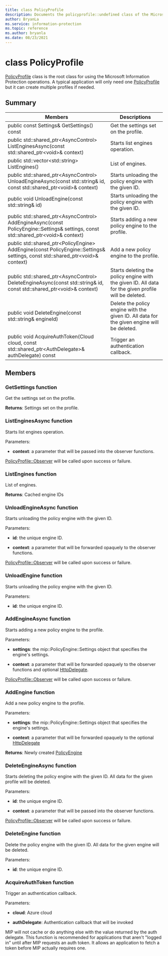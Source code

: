 ```yaml
---
title: class PolicyProfile 
description: Documents the policyprofile::undefined class of the Microsoft Information Protection (MIP) SDK.
author: BryanLa
ms.service: information-protection
ms.topic: reference
ms.author: bryanla
ms.date: 08/23/2021
---
```


# class PolicyProfile 
[PolicyProfile](undefined) class is the root class for using the Microsoft Information Protection operations. A typical application will only need one [PolicyProfile](undefined) but it can create multiple profiles if needed.
  
## Summary
 Members                        | Descriptions                                
--------------------------------|---------------------------------------------
public const Settings& GetSettings() const  |  Get the settings set on the profile.
public std::shared_ptr\<AsyncControl\> ListEnginesAsync(const std::shared_ptr\<void\>& context)  |  Starts list engines operation.
public std::vector\<std::string\> ListEngines()  |  List of engines.
public std::shared_ptr\<AsyncControl\> UnloadEngineAsync(const std::string& id, const std::shared_ptr\<void\>& context)  |  Starts unloading the policy engine with the given ID.
public void UnloadEngine(const std::string& id)  |  Starts unloading the policy engine with the given ID.
public std::shared_ptr\<AsyncControl\> AddEngineAsync(const PolicyEngine::Settings& settings, const std::shared_ptr\<void\>& context)  |  Starts adding a new policy engine to the profile.
public std::shared_ptr\<PolicyEngine\> AddEngine(const PolicyEngine::Settings& settings, const std::shared_ptr\<void\>& context)  |  Add a new policy engine to the profile.
public std::shared_ptr\<AsyncControl\> DeleteEngineAsync(const std::string& id, const std::shared_ptr\<void\>& context)  |  Starts deleting the policy engine with the given ID. All data for the given profile will be deleted.
public void DeleteEngine(const std::string& engineId)  |  Delete the policy engine with the given ID. All data for the given engine will be deleted.
public void AcquireAuthToken(Cloud cloud, const std::shared_ptr\<AuthDelegate\>& authDelegate) const  |  Trigger an authentication callback.
  
## Members
  
### GetSettings function
Get the settings set on the profile.

  
**Returns**: Settings set on the profile.
  
### ListEnginesAsync function
Starts list engines operation.

Parameters:  
* **context**: a parameter that will be passed into the observer functions. 


[PolicyProfile::Observer](undefined) will be called upon success or failure.
  
### ListEngines function
List of engines.

  
**Returns**: Cached engine IDs
  
### UnloadEngineAsync function
Starts unloading the policy engine with the given ID.

Parameters:  
* **id**: the unique engine ID. 


* **context**: a parameter that will be forwarded opaquely to the observer functions. 


[PolicyProfile::Observer](undefined) will be called upon success or failure.
  
### UnloadEngine function
Starts unloading the policy engine with the given ID.

Parameters:  
* **id**: the unique engine ID.


  
### AddEngineAsync function
Starts adding a new policy engine to the profile.

Parameters:  
* **settings**: the mip::PolicyEngine::Settings object that specifies the engine's settings. 


* **context**: a parameter that will be forwarded opaquely to the observer functions and optional [HttpDelegate](undefined). 


[PolicyProfile::Observer](undefined) will be called upon success or failure.
  
### AddEngine function
Add a new policy engine to the profile.

Parameters:  
* **settings**: the mip::PolicyEngine::Settings object that specifies the engine's settings. 


* **context**: a parameter that will be forwarded opaquely to the optional [HttpDelegate](undefined)



  
**Returns**: Newly created [PolicyEngine](undefined)
  
### DeleteEngineAsync function
Starts deleting the policy engine with the given ID. All data for the given profile will be deleted.

Parameters:  
* **id**: the unique engine ID. 


* **context**: a parameter that will be passed into the observer functions. 


[PolicyProfile::Observer](undefined) will be called upon success or failure.
  
### DeleteEngine function
Delete the policy engine with the given ID. All data for the given engine will be deleted.

Parameters:  
* **id**: the unique engine ID.


  
### AcquireAuthToken function
Trigger an authentication callback.

Parameters:  
* **cloud**: Azure cloud 


* **authDelegate**: Authentication callback that will be invoked


MIP will not cache or do anything else with the value returned by the auth delegate. This function is recommended for applications that aren't "logged in" until after MIP requests an auth token. It allows an application to fetch a token before MIP actually requires one.